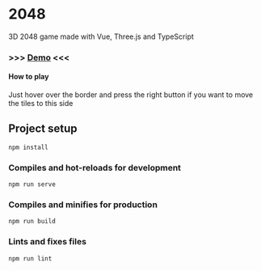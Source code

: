 # 2048

3D 2048 game made with Vue, Three.js and TypeScript

### >>> [Demo](https://wizardly-newton-9d13e7.netlify.app/) <<<

#### How to play

Just hover over the border and press the right button if you want to move the tiles to this side

## Project setup

```
npm install
```

### Compiles and hot-reloads for development

```
npm run serve
```

### Compiles and minifies for production

```
npm run build
```

### Lints and fixes files

```
npm run lint
```
